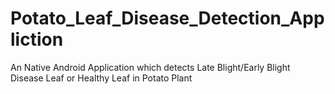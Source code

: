 # Potato_Leaf_Disease_Detection_Appliction
An Native Android Application which detects Late Blight/Early Blight Disease Leaf or Healthy Leaf in Potato Plant
